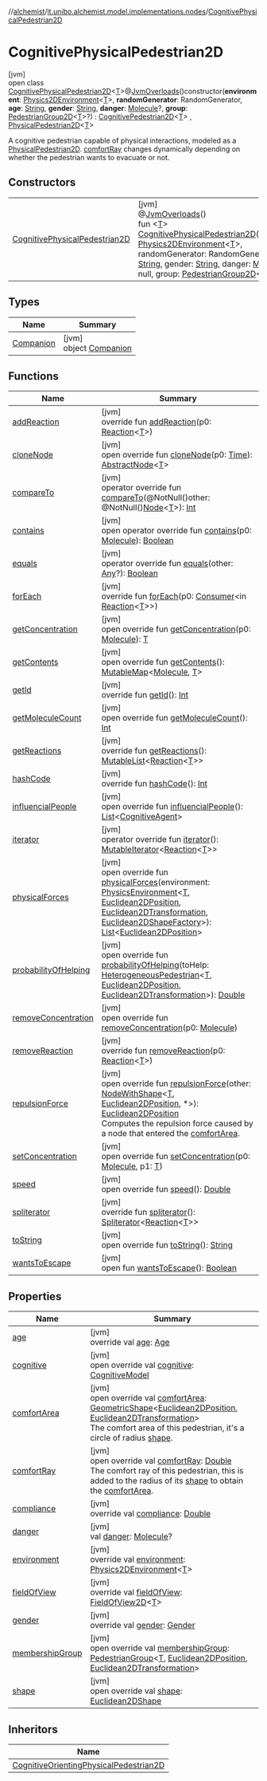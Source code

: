 //[alchemist](../../../index.md)/[it.unibo.alchemist.model.implementations.nodes](../index.md)/[CognitivePhysicalPedestrian2D](index.md)

# CognitivePhysicalPedestrian2D

[jvm]\
open class [CognitivePhysicalPedestrian2D](index.md)<[T](index.md)>@[JvmOverloads](https://kotlinlang.org/api/latest/jvm/stdlib/kotlin.jvm/-jvm-overloads/index.html)()constructor(**environment**: [Physics2DEnvironment](../../it.unibo.alchemist.model.interfaces.environments/-physics2-d-environment/index.md)<[T](index.md)>, **randomGenerator**: RandomGenerator, **age**: [String](https://kotlinlang.org/api/latest/jvm/stdlib/kotlin/-string/index.html), **gender**: [String](https://kotlinlang.org/api/latest/jvm/stdlib/kotlin/-string/index.html), **danger**: [Molecule](../../it.unibo.alchemist.model.interfaces/-molecule/index.md)?, **group**: [PedestrianGroup2D](../../it.unibo.alchemist.model.interfaces/-pedestrian-group2-d/index.md)<[T](index.md)>?) : [CognitivePedestrian2D](../-cognitive-pedestrian2-d/index.md)<[T](index.md)> , [PhysicalPedestrian2D](../../it.unibo.alchemist.model.interfaces/-physical-pedestrian2-d/index.md)<[T](index.md)> 

A cognitive pedestrian capable of physical interactions, modeled as a [PhysicalPedestrian2D](../../it.unibo.alchemist.model.interfaces/-physical-pedestrian2-d/index.md). [comfortRay](comfort-ray.md) changes dynamically depending on whether the pedestrian wants to evacuate or not.

## Constructors

| | |
|---|---|
| [CognitivePhysicalPedestrian2D](-cognitive-physical-pedestrian2-d.md) | [jvm]<br>@[JvmOverloads](https://kotlinlang.org/api/latest/jvm/stdlib/kotlin.jvm/-jvm-overloads/index.html)()<br>fun <[T](index.md)> [CognitivePhysicalPedestrian2D](-cognitive-physical-pedestrian2-d.md)(environment: [Physics2DEnvironment](../../it.unibo.alchemist.model.interfaces.environments/-physics2-d-environment/index.md)<[T](index.md)>, randomGenerator: RandomGenerator, age: [String](https://kotlinlang.org/api/latest/jvm/stdlib/kotlin/-string/index.html), gender: [String](https://kotlinlang.org/api/latest/jvm/stdlib/kotlin/-string/index.html), danger: [Molecule](../../it.unibo.alchemist.model.interfaces/-molecule/index.md)? = null, group: [PedestrianGroup2D](../../it.unibo.alchemist.model.interfaces/-pedestrian-group2-d/index.md)<[T](index.md)>? = null) |

## Types

| Name | Summary |
|---|---|
| [Companion](-companion/index.md) | [jvm]<br>object [Companion](-companion/index.md) |

## Functions

| Name | Summary |
|---|---|
| [addReaction](../-homogeneous-physical-pedestrian2-d/index.md#-1914162920%2FFunctions%2F-267951372) | [jvm]<br>override fun [addReaction](../-homogeneous-physical-pedestrian2-d/index.md#-1914162920%2FFunctions%2F-267951372)(p0: [Reaction](../../it.unibo.alchemist.model.interfaces/-reaction/index.md)<[T](index.md)>) |
| [cloneNode](../-homogeneous-physical-pedestrian2-d/index.md#1410251741%2FFunctions%2F-267951372) | [jvm]<br>open override fun [cloneNode](../-homogeneous-physical-pedestrian2-d/index.md#1410251741%2FFunctions%2F-267951372)(p0: [Time](../../it.unibo.alchemist.model.interfaces/-time/index.md)): [AbstractNode](../-abstract-node/index.md)<[T](index.md)> |
| [compareTo](../-homogeneous-physical-pedestrian2-d/index.md#-635306233%2FFunctions%2F-267951372) | [jvm]<br>operator override fun [compareTo](../-homogeneous-physical-pedestrian2-d/index.md#-635306233%2FFunctions%2F-267951372)(@NotNull()other: @NotNull()[Node](../../it.unibo.alchemist.model.interfaces/-node/index.md)<[T](index.md)>): [Int](https://kotlinlang.org/api/latest/jvm/stdlib/kotlin/-int/index.html) |
| [contains](../-homogeneous-physical-pedestrian2-d/index.md#-1500024274%2FFunctions%2F-267951372) | [jvm]<br>open operator override fun [contains](../-homogeneous-physical-pedestrian2-d/index.md#-1500024274%2FFunctions%2F-267951372)(p0: [Molecule](../../it.unibo.alchemist.model.interfaces/-molecule/index.md)): [Boolean](https://kotlinlang.org/api/latest/jvm/stdlib/kotlin/-boolean/index.html) |
| [equals](../-homogeneous-physical-pedestrian2-d/index.md#1855273807%2FFunctions%2F-267951372) | [jvm]<br>operator override fun [equals](../-homogeneous-physical-pedestrian2-d/index.md#1855273807%2FFunctions%2F-267951372)(other: [Any](https://kotlinlang.org/api/latest/jvm/stdlib/kotlin/-any/index.html)?): [Boolean](https://kotlinlang.org/api/latest/jvm/stdlib/kotlin/-boolean/index.html) |
| [forEach](../-homogeneous-physical-pedestrian2-d/index.md#1514566078%2FFunctions%2F-267951372) | [jvm]<br>override fun [forEach](../-homogeneous-physical-pedestrian2-d/index.md#1514566078%2FFunctions%2F-267951372)(p0: [Consumer](https://docs.oracle.com/javase/8/docs/api/java/util/function/Consumer.html)<in [Reaction](../../it.unibo.alchemist.model.interfaces/-reaction/index.md)<[T](index.md)>>) |
| [getConcentration](../-homogeneous-physical-pedestrian2-d/index.md#-989109866%2FFunctions%2F-267951372) | [jvm]<br>open override fun [getConcentration](../-homogeneous-physical-pedestrian2-d/index.md#-989109866%2FFunctions%2F-267951372)(p0: [Molecule](../../it.unibo.alchemist.model.interfaces/-molecule/index.md)): [T](index.md) |
| [getContents](../-abstract-node/get-contents.md) | [jvm]<br>open override fun [getContents](../-abstract-node/get-contents.md)(): [MutableMap](https://kotlinlang.org/api/latest/jvm/stdlib/kotlin.collections/-mutable-map/index.html)<[Molecule](../../it.unibo.alchemist.model.interfaces/-molecule/index.md), [T](index.md)> |
| [getId](../-homogeneous-physical-pedestrian2-d/index.md#2063123767%2FFunctions%2F-267951372) | [jvm]<br>override fun [getId](../-homogeneous-physical-pedestrian2-d/index.md#2063123767%2FFunctions%2F-267951372)(): [Int](https://kotlinlang.org/api/latest/jvm/stdlib/kotlin/-int/index.html) |
| [getMoleculeCount](../-abstract-node/get-molecule-count.md) | [jvm]<br>open override fun [getMoleculeCount](../-abstract-node/get-molecule-count.md)(): [Int](https://kotlinlang.org/api/latest/jvm/stdlib/kotlin/-int/index.html) |
| [getReactions](../-homogeneous-physical-pedestrian2-d/index.md#-301186114%2FFunctions%2F-267951372) | [jvm]<br>override fun [getReactions](../-homogeneous-physical-pedestrian2-d/index.md#-301186114%2FFunctions%2F-267951372)(): [MutableList](https://kotlinlang.org/api/latest/jvm/stdlib/kotlin.collections/-mutable-list/index.html)<[Reaction](../../it.unibo.alchemist.model.interfaces/-reaction/index.md)<[T](index.md)>> |
| [hashCode](../-abstract-node/hash-code.md) | [jvm]<br>override fun [hashCode](../-abstract-node/hash-code.md)(): [Int](https://kotlinlang.org/api/latest/jvm/stdlib/kotlin/-int/index.html) |
| [influencialPeople](../-abstract-cognitive-pedestrian/influencial-people.md) | [jvm]<br>open override fun [influencialPeople](../-abstract-cognitive-pedestrian/influencial-people.md)(): [List](https://kotlinlang.org/api/latest/jvm/stdlib/kotlin.collections/-list/index.html)<[CognitiveAgent](../../it.unibo.alchemist.model.cognitiveagents/-cognitive-agent/index.md)> |
| [iterator](../-abstract-node/iterator.md) | [jvm]<br>operator override fun [iterator](../-abstract-node/iterator.md)(): [MutableIterator](https://kotlinlang.org/api/latest/jvm/stdlib/kotlin.collections/-mutable-iterator/index.html)<[Reaction](../../it.unibo.alchemist.model.interfaces/-reaction/index.md)<[T](index.md)>> |
| [physicalForces](../../it.unibo.alchemist.model.interfaces/-physical-pedestrian2-d/index.md#1946949119%2FFunctions%2F-267951372) | [jvm]<br>open override fun [physicalForces](../../it.unibo.alchemist.model.interfaces/-physical-pedestrian2-d/index.md#1946949119%2FFunctions%2F-267951372)(environment: [PhysicsEnvironment](../../it.unibo.alchemist.model.interfaces.environments/-physics-environment/index.md)<[T](index.md), [Euclidean2DPosition](../../it.unibo.alchemist.model.implementations.positions/-euclidean2-d-position/index.md), [Euclidean2DTransformation](../../it.unibo.alchemist.model.interfaces.geometry.euclidean2d/-euclidean2-d-transformation/index.md), [Euclidean2DShapeFactory](../../it.unibo.alchemist.model.interfaces.geometry.euclidean2d/-euclidean2-d-shape-factory/index.md)>): [List](https://kotlinlang.org/api/latest/jvm/stdlib/kotlin.collections/-list/index.html)<[Euclidean2DPosition](../../it.unibo.alchemist.model.implementations.positions/-euclidean2-d-position/index.md)> |
| [probabilityOfHelping](index.md#-1298149345%2FFunctions%2F-267951372) | [jvm]<br>open override fun [probabilityOfHelping](index.md#-1298149345%2FFunctions%2F-267951372)(toHelp: [HeterogeneousPedestrian](../../it.unibo.alchemist.model.interfaces/-heterogeneous-pedestrian/index.md)<[T](index.md), [Euclidean2DPosition](../../it.unibo.alchemist.model.implementations.positions/-euclidean2-d-position/index.md), [Euclidean2DTransformation](../../it.unibo.alchemist.model.interfaces.geometry.euclidean2d/-euclidean2-d-transformation/index.md)>): [Double](https://kotlinlang.org/api/latest/jvm/stdlib/kotlin/-double/index.html) |
| [removeConcentration](../-homogeneous-physical-pedestrian2-d/index.md#571173562%2FFunctions%2F-267951372) | [jvm]<br>open override fun [removeConcentration](../-homogeneous-physical-pedestrian2-d/index.md#571173562%2FFunctions%2F-267951372)(p0: [Molecule](../../it.unibo.alchemist.model.interfaces/-molecule/index.md)) |
| [removeReaction](../-homogeneous-physical-pedestrian2-d/index.md#982079025%2FFunctions%2F-267951372) | [jvm]<br>override fun [removeReaction](../-homogeneous-physical-pedestrian2-d/index.md#982079025%2FFunctions%2F-267951372)(p0: [Reaction](../../it.unibo.alchemist.model.interfaces/-reaction/index.md)<[T](index.md)>) |
| [repulsionForce](../../it.unibo.alchemist.model.interfaces/-physical-pedestrian2-d/repulsion-force.md) | [jvm]<br>open override fun [repulsionForce](../../it.unibo.alchemist.model.interfaces/-physical-pedestrian2-d/repulsion-force.md)(other: [NodeWithShape](../../it.unibo.alchemist.model.interfaces.nodes/-node-with-shape/index.md)<[T](index.md), [Euclidean2DPosition](../../it.unibo.alchemist.model.implementations.positions/-euclidean2-d-position/index.md), *>): [Euclidean2DPosition](../../it.unibo.alchemist.model.implementations.positions/-euclidean2-d-position/index.md)<br>Computes the repulsion force caused by a node that entered the [comfortArea](../../it.unibo.alchemist.model.interfaces/-physical-pedestrian2-d/comfort-area.md). |
| [setConcentration](../-homogeneous-physical-pedestrian2-d/index.md#-1479666879%2FFunctions%2F-267951372) | [jvm]<br>open override fun [setConcentration](../-homogeneous-physical-pedestrian2-d/index.md#-1479666879%2FFunctions%2F-267951372)(p0: [Molecule](../../it.unibo.alchemist.model.interfaces/-molecule/index.md), p1: [T](index.md)) |
| [speed](../-abstract-cognitive-pedestrian/speed.md) | [jvm]<br>open override fun [speed](../-abstract-cognitive-pedestrian/speed.md)(): [Double](https://kotlinlang.org/api/latest/jvm/stdlib/kotlin/-double/index.html) |
| [spliterator](../-abstract-node/spliterator.md) | [jvm]<br>override fun [spliterator](../-abstract-node/spliterator.md)(): [Spliterator](https://docs.oracle.com/javase/8/docs/api/java/util/Spliterator.html)<[Reaction](../../it.unibo.alchemist.model.interfaces/-reaction/index.md)<[T](index.md)>> |
| [toString](../-abstract-node/to-string.md) | [jvm]<br>open override fun [toString](../-abstract-node/to-string.md)(): [String](https://kotlinlang.org/api/latest/jvm/stdlib/kotlin/-string/index.html) |
| [wantsToEscape](../../it.unibo.alchemist.model.cognitiveagents/-cognitive-agent/wants-to-escape.md) | [jvm]<br>open fun [wantsToEscape](../../it.unibo.alchemist.model.cognitiveagents/-cognitive-agent/wants-to-escape.md)(): [Boolean](https://kotlinlang.org/api/latest/jvm/stdlib/kotlin/-boolean/index.html) |

## Properties

| Name | Summary |
|---|---|
| [age](index.md#-1016221425%2FProperties%2F-267951372) | [jvm]<br>override val [age](index.md#-1016221425%2FProperties%2F-267951372): [Age](../../it.unibo.alchemist.model.cognitiveagents.impact.individual/-age/index.md) |
| [cognitive](index.md#-1108322220%2FProperties%2F-267951372) | [jvm]<br>open override val [cognitive](index.md#-1108322220%2FProperties%2F-267951372): [CognitiveModel](../../it.unibo.alchemist.model.cognitiveagents/-cognitive-model/index.md) |
| [comfortArea](comfort-area.md) | [jvm]<br>open override val [comfortArea](comfort-area.md): [GeometricShape](../../it.unibo.alchemist.model.interfaces.geometry/-geometric-shape/index.md)<[Euclidean2DPosition](../../it.unibo.alchemist.model.implementations.positions/-euclidean2-d-position/index.md), [Euclidean2DTransformation](../../it.unibo.alchemist.model.interfaces.geometry.euclidean2d/-euclidean2-d-transformation/index.md)><br>The comfort area of this pedestrian, it's a circle of radius [shape](index.md#-159081363%2FProperties%2F-267951372). |
| [comfortRay](comfort-ray.md) | [jvm]<br>open override val [comfortRay](comfort-ray.md): [Double](https://kotlinlang.org/api/latest/jvm/stdlib/kotlin/-double/index.html)<br>The comfort ray of this pedestrian, this is added to the radius of its [shape](index.md#-159081363%2FProperties%2F-267951372) to obtain the [comfortArea](comfort-area.md). |
| [compliance](index.md#984067441%2FProperties%2F-267951372) | [jvm]<br>override val [compliance](index.md#984067441%2FProperties%2F-267951372): [Double](https://kotlinlang.org/api/latest/jvm/stdlib/kotlin/-double/index.html) |
| [danger](index.md#-1729515543%2FProperties%2F-267951372) | [jvm]<br>val [danger](index.md#-1729515543%2FProperties%2F-267951372): [Molecule](../../it.unibo.alchemist.model.interfaces/-molecule/index.md)? |
| [environment](index.md#602314107%2FProperties%2F-267951372) | [jvm]<br>override val [environment](index.md#602314107%2FProperties%2F-267951372): [Physics2DEnvironment](../../it.unibo.alchemist.model.interfaces.environments/-physics2-d-environment/index.md)<[T](index.md)> |
| [fieldOfView](index.md#-100904392%2FProperties%2F-267951372) | [jvm]<br>override val [fieldOfView](index.md#-100904392%2FProperties%2F-267951372): [FieldOfView2D](../../it.unibo.alchemist.model.implementations.geometry.euclidean2d/-field-of-view2-d/index.md)<[T](index.md)> |
| [gender](index.md#132358411%2FProperties%2F-267951372) | [jvm]<br>override val [gender](index.md#132358411%2FProperties%2F-267951372): [Gender](../../it.unibo.alchemist.model.cognitiveagents.impact.individual/-gender/index.md) |
| [membershipGroup](index.md#1966078853%2FProperties%2F-267951372) | [jvm]<br>open override val [membershipGroup](index.md#1966078853%2FProperties%2F-267951372): [PedestrianGroup](../../it.unibo.alchemist.model.interfaces/-pedestrian-group/index.md)<[T](index.md), [Euclidean2DPosition](../../it.unibo.alchemist.model.implementations.positions/-euclidean2-d-position/index.md), [Euclidean2DTransformation](../../it.unibo.alchemist.model.interfaces.geometry.euclidean2d/-euclidean2-d-transformation/index.md)> |
| [shape](index.md#-159081363%2FProperties%2F-267951372) | [jvm]<br>open override val [shape](index.md#-159081363%2FProperties%2F-267951372): [Euclidean2DShape](../../it.unibo.alchemist.model.interfaces.geometry.euclidean2d/index.md#1496739300%2FClasslikes%2F-267951372) |

## Inheritors

| Name |
|---|
| [CognitiveOrientingPhysicalPedestrian2D](../-cognitive-orienting-physical-pedestrian2-d/index.md) |
